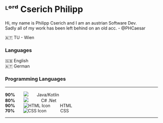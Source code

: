 <h1 text-align="center"> ᴸᵒʳᵈ Cserich Philipp</h1>

<p>
  Hi, my name is Philipp Cserich and I am an austrian Software Dev.<br>
  Sadly all of my work has been left behind on an old acc. - @PHCaesar

  🇦🇹 TU - Wien

  <h3>Languages</h3>
  🇬🇧 English<br>
  🇦🇹 German
  <h3>Programming Languages </h3>
 <hr>
 
**90%**&emsp;&emsp;<img src="https://img.shields.io/badge/-spring-CC3DFF?logo=spring&logoColor=ffffff&no-frame=true&no-bg=true">&emsp;&emsp;Java/Kotlin <br>
**80%**&emsp;&emsp;<img src="https://img.shields.io/badge/-.net-E32692?logo=.net&logoColor=fff">&emsp;&emsp;&emsp;C# .Net <br>
**90%**&emsp;&emsp;![HTML Icon](https://img.shields.io/badge/-HTML-FF0A0A?logo=html5&logoColor=fff) &emsp;&emsp;HTML <br>
**70%**&emsp;&emsp;![CSS Icon](https://img.shields.io/badge/-css-F31644?logo=css3&logoColor=fff) &emsp;&emsp;&emsp;CSS <br>
<hr>
</p>


<img src="https://github.com/OhCaesar/OhCaesar/assets/155546784/59891323-83b1-4084-8e04-b8acafd4d124" width="0px" >

